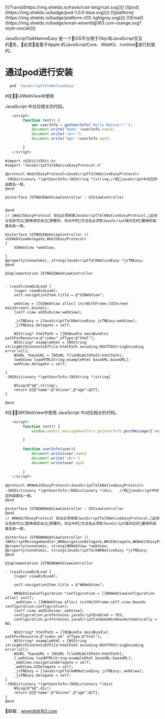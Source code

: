 <meta http-equiv="Content-Type" content="text/html; charset=utf-8">
[![Travis](https://img.shields.io/travis/rust-lang/rust.svg)]()
[![pod](https://img.shields.io/badge/pod-1.0.0-blue.svg)]() [![platform](https://img.shields.io/badge/platform-iOS-lightgrey.svg)]() [![Email](https://img.shields.io/badge/email-winerdt@163.com-orange.svg?style=social)]()

JavaScriptTalkNativeEasy 是一个iOS平台用于Objc和JavaScript交互的库，此库是基于Apple 的JavaScriptCore、WebKit、runtime进行封装的。

# 通过pod进行安装

```ruby
  pod 'JavaScriptTalkNativeEasy'
```


#在UIWebView中使用

JavaScript 中对应相关的代码。
```javascript
   <script>
        function test() {
            var userInfo = getUserInfo('Hello Native!!!');
            document.write('Name:'+userInfo.name);
            document.write('<br>');
            document.write('Age:'+userInfo.age);

        }
   </script>
```

```objc
#import <UIKit/UIKit.h>
#import "JavaScriptTalkNativeEasyProtocol.h"

@protocol WebJSEasyProtocol<JavaScriptTalkNativeEasyProtocol>
-(NSDictionary *)getUserInfo:(NSString *)string;//和javaScript中对应的函数名一致。
@end

@interface JSTNEUIWebViewController : UIViewController


@end
// WebJSEasyProtocol 协议必须继承JavaScriptTalkNativeEasyProtocol,此协议名称可以替换成您自己想要的，协议中的方法名必须和JavaScript端对应的要掉的函数名称一致。
```

```objc
@interface JSTNEUIWebViewController ()<UIWebViewDelegate,WebJSEasyProtocol>
{
    UIWebView *webView;

}
@property(nonatomic, strong)JavaScriptTalkNativeEasy *jsTNEasy;
@end

@implementation JSTNEUIWebViewController


- (void)viewDidLoad {
    [super viewDidLoad];
    self.navigationItem.title = @"UIWebView";
    
    webView = [[UIWebView alloc] initWithFrame:[UIScreen mainScreen].bounds];
    [self.view addSubview:webView];
    
    _jsTNEasy = [JavaScriptTalkNativeEasy jsTNEasy:webView];
    _jsTNEasy.delegate = self;
    
    NSString* htmlPath = [[NSBundle mainBundle] pathForResource:@"index" ofType:@"html"];
    NSString* exampleHtml = [NSString stringWithContentsOfFile:htmlPath encoding:NSUTF8StringEncoding error:nil];
    NSURL *baseURL = [NSURL fileURLWithPath:htmlPath];
    [webView loadHTMLString:exampleHtml baseURL:baseURL];
    webView.delegate = self;

}
-(NSDictionary *)getUserInfo:(NSString *)string{
    
    NSLog(@"%@",string);
    return @{@"name":@"Univex",@"age":@27};
}

@end
```

#在WKWebView中使用
JavaScript 中对应相关的代码。
```javascript
   <script>
        function test() {
            window.webkit.messageHandlers.getUserInfo.postMessage({'message':'Hello Native!!!','callBackFromNative':'userInfo'});

        }
    
        function userInfo(user){
            document.write(user.name)
            document.write('<br>')
            document.write(user.age)
            
        }
   </script>
```
```objc
@protocol WKWebJSEasyProtocol<JavaScriptTalkNativeEasyProtocol>
-(NSDictionary *)getUserInfo:(NSDictionary *)dic;   //和javaScript中对应的函数名一致。
@end

@interface JSTNEWKWebViewController : UIViewController
@end
// WKWebJSEasyProtocol 协议必须继承JavaScriptTalkNativeEasyProtocol,此协议名称可以替换成您自己想要的，协议中的方法名必须和JavaScript端对应的要掉的函数名称一致。
```
```objc
@interface JSTNEWKWebViewController ()<WKScriptMessageHandler,WKNavigationDelegate,WKUIDelegate,WKWebJSEasyProtocol>
@property(nonatomic, strong)WKWebView *webView;
@property(nonatomic, strong)JavaScriptTalkWKNativeEasy *jsTNEasy;
@end

@implementation JSTNEWKWebViewController

- (void)viewDidLoad {
    [super viewDidLoad];
    
    self.navigationItem.title = @"WKWebView";
    
    WKWebViewConfiguration *configuration = [[WKWebViewConfiguration alloc] init];
    _webView = [[WKWebView alloc] initWithFrame:self.view.bounds configuration:configuration];
    [self.view addSubview:_webView];
    configuration.preferences.javaScriptEnabled = YES;
    configuration.preferences.javaScriptCanOpenWindowsAutomatically = NO;
    
    NSString* htmlPath = [[NSBundle mainBundle] pathForResource:@"index_wk" ofType:@"html"];
    NSString* exampleHtml = [NSString stringWithContentsOfFile:htmlPath encoding:NSUTF8StringEncoding error:nil];
    NSURL *baseURL = [NSURL fileURLWithPath:htmlPath];
    [_webView loadHTMLString:exampleHtml baseURL:baseURL];
    _webView.navigationDelegate = self;
    _webView.UIDelegate = self;
    _jsTNEasy = [JavaScriptTalkWKNativeEasy jsTNEasy:_webView];
    _jsTNEasy.delegate = self;  
}
-(NSDictionary *)getUserInfo:(NSDictionary *)dic{
    NSLog(@"%@",dic);
    return @{@"name":@"Univex",@"age":@27};
}
@end
```

邮箱：[winerdt@163.com](winerdt@163.com)